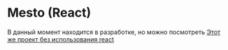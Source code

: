 # Mesto (React)

В данный момент находится в разработке, но можно посмотреть [Этот же проект без использования react](https://github.com/SanFili/pr11)
